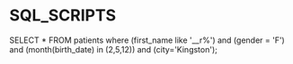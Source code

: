 # SQL_SCRIPTS


SELECT * FROM patients
where (first_name like '__r%') 
and (gender = 'F') 
and (month(birth_date) in (2,5,12))
and (city='Kingston');
